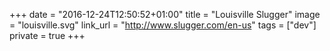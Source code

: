+++
date = "2016-12-24T12:50:52+01:00"
title = "Louisville Slugger"
image = "louisville.svg"
link_url = "http://www.slugger.com/en-us"
tags = ["dev"]
private = true
+++

